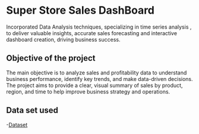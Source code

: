 # Super Store Sales DashBoard
Incorporated Data Analysis techniques, specializing in time series analysis , to deliver valuable insights, accurate sales forecasting and interactive dashboard creation, driving business success.
## Objective of the project
The main objective is to analyze sales and profitability data to understand business performance, identify key trends, and make data-driven decisions. The project aims to provide a clear, visual summary of sales by product, region, and time to help improve business strategy and operations.
## Data set used
-<a href="https://github.com/gopalmandal2002/Data-Analysis-Store-Sales-Project-/blob/main/SuperStore_Sales_Dataset%20(1).csv">Dataset</a>
